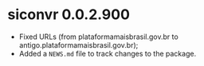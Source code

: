 # siconvr 0.0.2.900

* Fixed URLs (from plataformamaisbrasil.gov.br to antigo.plataformamaisbrasil.gov.br);
* Added a `NEWS.md` file to track changes to the package.
